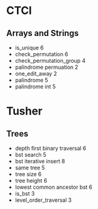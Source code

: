 # CTCI

## Arrays and Strings

* is_unique 6
* check_permutation 6
* check_permutation_group 4
* palindrome permuation 2
* one_edit_away 2
* palindrome 5
* palindrome int 5

# Tusher

## Trees

* depth first binary traversal 6
* bst search 5
* bst iterative insert 8
* same tree 5
* tree size 6
* tree height 6
* lowest common ancestor bst 6
* is_bst 3
* level_order_traversal 3


